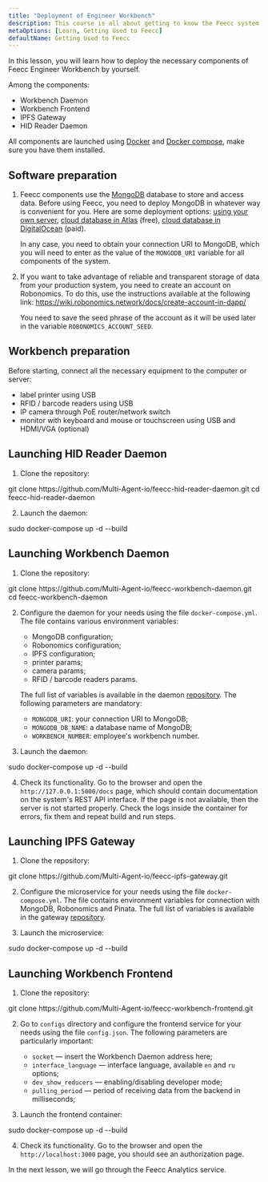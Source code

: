 ```yaml
---
title: "Deployment of Engineer Workbench"
description: This course is all about getting to know the Feecc system and all of its components.
metaOptions: [Learn, Getting Used to Feecc]
defaultName: Getting Used to Feecc
---
```


<RoboAcademyText fWeight="500">
In this lesson, you will learn how to deploy the necessary components of Feecc Engineer Workbench by yourself.
</RoboAcademyText>

Among the components:

- Workbench Daemon
- Workbench Frontend
- IPFS Gateway
- HID Reader Daemon

All components are launched using [Docker](https://docs.docker.com/engine/install/ubuntu/) and [Docker compose](https://docs.docker.com/compose/), make sure you have them installed.

## Software preparation

1. Feecc components use the [MongoDB](https://www.mongodb.com/) database to store and access data. Before using Feecc, you need to deploy MongoDB in whatever way is convenient for you. Here are some deployment options: [using your own server](https://www.mongodb.com/try/download/community), [cloud database in Atlas](https://www.mongodb.com/atlas) (free), [cloud database in DigitalOcean](https://www.digitalocean.com/products/managed-databases-mongodb) (paid). 
    
    In any case, you need to obtain your connection URI to MongoDB, which you will need to enter as the value of the `MONGODB_URI` variable for all components of the system.
    
2. If you want to take advantage of reliable and transparent storage of data from your production system, you need to create an account on Robonomics. To do this, use the instructions available at the following link: https://wiki.robonomics.network/docs/create-account-in-dapp/
    
    You need to save the seed phrase of the account as it will be used later in the variable `ROBONOMICS_ACCOUNT_SEED`.

## Workbench preparation

Before starting, connect all the necessary equipment to the computer or server:

- label printer using USB
- RFID / barcode readers using USB
- IP camera through PoE router/network switch
- monitor with keyboard and mouse or touchscreen using USB and HDMI/VGA (optional)

## Launching HID Reader Daemon

1. Clone the repository:

<LessonCodeWrapper language="bash" codeClass="big-code">
git clone https://github.com/Multi-Agent-io/feecc-hid-reader-daemon.git
cd feecc-hid-reader-daemon
</LessonCodeWrapper>

2. Launch the daemon:

<LessonCodeWrapper language="bash">
sudo docker-compose up -d --build
</LessonCodeWrapper>

## Launching Workbench Daemon

1. Clone the repository:

<LessonCodeWrapper language="bash" codeClass="big-code">
git clone https://github.com/Multi-Agent-io/feecc-workbench-daemon.git
cd feecc-workbench-daemon
</LessonCodeWrapper>

2. Configure the daemon for your needs using the file `docker-compose.yml`. The file contains various environment variables:

    - MongoDB configuration;
    - Robonomics configuration;
    - IPFS configuration;
    - printer params;
    - camera params;
    - RFID / barcode readers params.
    
    The full list of variables is available in the daemon [repository](https://github.com/Multi-Agent-io/feecc-workbench-daemon). The following parameters are mandatory:
    
    - `MONGODB_URI`: your connection URI to MongoDB;
    - `MONGODB_DB_NAME`: a database name of MongoDB;
    - `WORKBENCH_NUMBER`: employee's workbench number.

3. Launch the daemon:

<LessonCodeWrapper language="bash">
sudo docker-compose up -d --build
</LessonCodeWrapper>

4. Check its functionality. Go to the browser and open the `http://127.0.0.1:5000/docs` page, which should contain documentation on the system's REST API interface. If the page is not available, then the server is not started properly. Check the logs inside the container for errors, fix them and repeat build and run steps.

## Launching IPFS Gateway

1. Clone the repository:

<LessonCodeWrapper language="bash" codeClass="big-code">
git clone https://github.com/Multi-Agent-io/feecc-ipfs-gateway.git
</LessonCodeWrapper>


2. Configure the microservice for your needs using the file `docker-compose.yml`.  The file contains environment variables for connection with MongoDB, Robonomics and Pinata. The full list of variables is available in the gateway [repository](https://github.com/Multi-Agent-io/feecc-ipfs-gateway).

3. Launch the microservice:

<LessonCodeWrapper language="bash">
sudo docker-compose up -d --build
</LessonCodeWrapper>

## Launching Workbench Frontend

1. Clone the repository:

<LessonCodeWrapper language="bash">
git clone https://github.com/Multi-Agent-io/feecc-workbench-frontend.git
</LessonCodeWrapper>

2. Go to `configs` directory and configure the frontend service for your needs using the file `config.json`. The following parameters are particularly important:
    - `socket` — insert the Workbench Daemon address here;
    - `interface_language` — interface language, available `en` and `ru` options;
    - `dev_show_reducers` — enabling/disabling developer mode;
    - `pulling_period` — period of receiving data from the backend in milliseconds;

3. Launch the frontend container:

<LessonCodeWrapper language="bash">
sudo docker-compose up -d --build
</LessonCodeWrapper>

4. Check its functionality. Go to the browser and open the `http://localhost:3000` page, you should see an authorization page.

<RoboAcademyText fWeight="500">
In the next lesson, we will go through the Feecc Analytics service.
</RoboAcademyText>